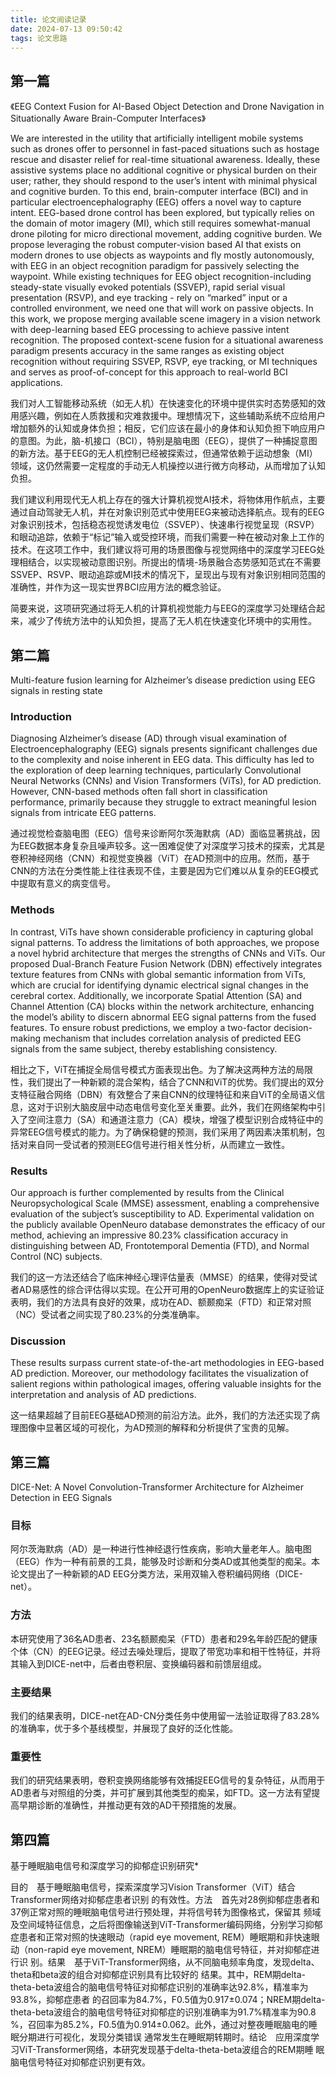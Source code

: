 ```yaml
---
title: 论文阅读记录
date: 2024-07-13 09:50:42
tags: 论文思路
---
```


## 第一篇

《EEG Context Fusion for AI-Based Object Detection and Drone Navigation in Situationally Aware
Brain-Computer Interfaces》

We are interested in the utility that artificially intelligent mobile systems such as drones offer to personnel in fast-paced situations such as hostage rescue and disaster relief for real-time situational awareness. Ideally, these assistive systems place no additional cognitive or physical burden on their user; rather, they should respond to the user’s intent with minimal physical and cognitive burden. To this end, brain-computer interface (BCI) and in particular electroencephalography (EEG) offers a novel way to capture intent. EEG-based drone control has been explored, but typically relies on the domain of motor imagery (MI), which still requires somewhat-manual drone piloting for micro directional movement, adding cognitive burden. We propose leveraging the robust computer-vision based AI that exists on modern drones to use objects as waypoints and fly mostly autonomously, with EEG in an object recognition paradigm for passively selecting the waypoint. While existing techniques for EEG object recognition-including steady-state visually evoked potentials (SSVEP), rapid serial visual presentation (RSVP), and eye tracking - rely on “marked” input or a controlled environment, we need one that will work on passive objects. In this work, we propose merging available scene imagery in a vision network with deep-learning based EEG processing to achieve passive intent recognition. The proposed context-scene fusion for a situational awareness paradigm presents accuracy in the same ranges as existing object recognition without requiring SSVEP, RSVP, eye tracking, or MI techniques and serves as proof-of-concept for this approach to real-world BCI applications.

我们对人工智能移动系统（如无人机）在快速变化的环境中提供实时态势感知的效用感兴趣，例如在人质救援和灾难救援中。理想情况下，这些辅助系统不应给用户增加额外的认知或身体负担；相反，它们应该在最小的身体和认知负担下响应用户的意图。为此，脑-机接口（BCI），特别是脑电图（EEG），提供了一种捕捉意图的新方法。基于EEG的无人机控制已经被探索过，但通常依赖于运动想象（MI）领域，这仍然需要一定程度的手动无人机操控以进行微方向移动，从而增加了认知负担。

我们建议利用现代无人机上存在的强大计算机视觉AI技术，将物体用作航点，主要通过自动驾驶无人机，并在对象识别范式中使用EEG来被动选择航点。现有的EEG对象识别技术，包括稳态视觉诱发电位（SSVEP）、快速串行视觉呈现（RSVP）和眼动追踪，依赖于“标记”输入或受控环境，而我们需要一种在被动对象上工作的技术。在这项工作中，我们建议将可用的场景图像与视觉网络中的深度学习EEG处理相结合，以实现被动意图识别。所提出的情境-场景融合态势感知范式在不需要SSVEP、RSVP、眼动追踪或MI技术的情况下，呈现出与现有对象识别相同范围的准确性，并作为这一现实世界BCI应用方法的概念验证。

简要来说，这项研究通过将无人机的计算机视觉能力与EEG的深度学习处理结合起来，减少了传统方法中的认知负担，提高了无人机在快速变化环境中的实用性。


## 第二篇

Multi-feature fusion learning for Alzheimer’s disease prediction using EEG signals in resting state

### Introduction

Diagnosing Alzheimer’s disease (AD) through visual examination of Electroencephalography (EEG) signals presents significant challenges due to the complexity and noise inherent in EEG data. This difficulty has led to the exploration of deep learning techniques, particularly Convolutional Neural Networks (CNNs) and Vision Transformers (ViTs), for AD prediction. However, CNN-based methods often fall short in classification performance, primarily because they struggle to extract meaningful lesion signals from intricate EEG patterns.

通过视觉检查脑电图（EEG）信号来诊断阿尔茨海默病（AD）面临显著挑战，因为EEG数据本身复杂且噪声较多。这一困难促使了对深度学习技术的探索，尤其是卷积神经网络（CNN）和视觉变换器（ViT）在AD预测中的应用。然而，基于CNN的方法在分类性能上往往表现不佳，主要是因为它们难以从复杂的EEG模式中提取有意义的病变信号。

### Methods

In contrast, ViTs have shown considerable proficiency in capturing global signal patterns. To address the limitations of both approaches, we propose a novel hybrid architecture that merges the strengths of CNNs and ViTs. Our proposed Dual-Branch Feature Fusion Network (DBN) effectively integrates texture features from CNNs with global semantic information from ViTs, which are crucial for identifying dynamic electrical signal changes in the cerebral cortex. Additionally, we incorporate Spatial Attention (SA) and Channel Attention (CA) blocks within the network architecture, enhancing the model’s ability to discern abnormal EEG signal patterns from the fused features. To ensure robust predictions, we employ a two-factor decision-making mechanism that includes correlation analysis of predicted EEG signals from the same subject, thereby establishing consistency.

相比之下，ViT在捕捉全局信号模式方面表现出色。为了解决这两种方法的局限性，我们提出了一种新颖的混合架构，结合了CNN和ViT的优势。我们提出的双分支特征融合网络（DBN）有效整合了来自CNN的纹理特征和来自ViT的全局语义信息，这对于识别大脑皮层中动态电信号变化至关重要。此外，我们在网络架构中引入了空间注意力（SA）和通道注意力（CA）模块，增强了模型识别合成特征中的异常EEG信号模式的能力。为了确保稳健的预测，我们采用了两因素决策机制，包括对来自同一受试者的预测EEG信号进行相关性分析，从而建立一致性。

### Results

Our approach is further complemented by results from the Clinical Neuropsychological Scale (MMSE) assessment, enabling a comprehensive evaluation of the subject’s susceptibility to AD. Experimental validation on the publicly available OpenNeuro database demonstrates the efficacy of our method, achieving an impressive 80.23% classification accuracy in distinguishing between AD, Frontotemporal Dementia (FTD), and Normal Control (NC) subjects.

我们的这一方法还结合了临床神经心理评估量表（MMSE）的结果，使得对受试者AD易感性的综合评估得以实现。在公开可用的OpenNeuro数据库上的实证验证表明，我们的方法具有良好的效果，成功在AD、额颞痴呆（FTD）和正常对照（NC）受试者之间实现了80.23%的分类准确率。

### Discussion

These results surpass current state-of-the-art methodologies in EEG-based AD prediction. Moreover, our methodology facilitates the visualization of salient regions within pathological images, offering valuable insights for the interpretation and analysis of AD predictions.

这一结果超越了目前EEG基础AD预测的前沿方法。此外，我们的方法还实现了病理图像中显著区域的可视化，为AD预测的解释和分析提供了宝贵的见解。



## 第三篇
DICE-Net: A Novel Convolution-Transformer Architecture for Alzheimer Detection in EEG Signals
### 目标

阿尔茨海默病（AD）是一种进行性神经退行性疾病，影响大量老年人。脑电图（EEG）作为一种有前景的工具，能够及时诊断和分类AD或其他类型的痴呆。本论文提出了一种新颖的AD EEG分类方法，采用双输入卷积编码网络（DICE-net）。

### 方法

本研究使用了36名AD患者、23名额颞痴呆（FTD）患者和29名年龄匹配的健康个体（CN）的EEG记录。经过去噪处理后，提取了带宽功率和相干性特征，并将其输入到DICE-net中，后者由卷积层、变换编码器和前馈层组成。

### 主要结果

我们的结果表明，DICE-net在AD-CN分类任务中使用留一法验证取得了83.28%的准确率，优于多个基线模型，并展现了良好的泛化性能。

### 重要性

我们的研究结果表明，卷积变换网络能够有效捕捉EEG信号的复杂特征，从而用于AD患者与对照组的分类，并可扩展到其他类型的痴呆，如FTD。这一方法有望提高早期诊断的准确性，并推动更有效的AD干预措施的发展。

## 第四篇

基于睡眠脑电信号和深度学习的抑郁症识别研究*

目的　基于睡眠脑电信号，探索深度学习Vision Transformer（ViT）结合Transformer网络对抑郁症患者识别
的有效性。方法　首先对28例抑郁症患者和37例正常对照的睡眠脑电信号进行预处理，并将信号转为图像格式，保留其
频域及空间域特征信息，之后将图像输送到ViT-Transformer编码网络，分别学习抑郁症患者和正常对照的快速眼动（rapid
eye movement, REM）睡眠期和非快速眼动（non-rapid eye movement, NREM）睡眠期的脑电信号特征，并对抑郁症进行识
别。结果　基于ViT-Transformer网络，从不同脑电频率角度，发现delta、theta和beta波的组合对抑郁症识别具有比较好的
结果。其中，REM期delta-theta-beta波组合的脑电信号特征对抑郁症识别的准确率达92.8%，精准率为93.8%，抑郁症患者
的召回率为84.7%，F0.5值为0.917±0.074；NREM期delta-theta-beta波组合的脑电信号特征对抑郁症的识别准确率为91.7%精准率为90.8 %，召回率为85.2%，F0.5值为0.914±0.062。此外，通过对整夜睡眠脑电的睡眠分期进行可视化，发现分类错误
通常发生在睡眠期转期时。结论　应用深度学习ViT-Transformer网络，本研究发现基于delta-theta-beta波组合的REM期睡
眠脑电信号特征对抑郁症识别更有效。